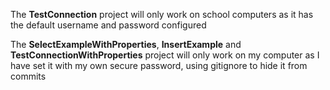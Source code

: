 The **TestConnection** project will only work on school computers as it has the default username and password configured

The **SelectExampleWithProperties**, **InsertExample** and **TestConnectionWithProperties** project will only work on my computer as I have set it with my own secure password, using gitignore to hide it from commits
